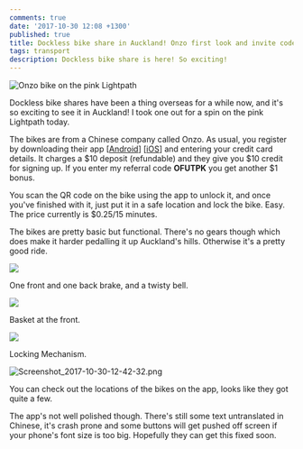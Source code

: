 ```yaml
---
comments: true
date: '2017-10-30 12:08 +1300'
published: true
title: Dockless bike share in Auckland! Onzo first look and invite code.
tags: transport
description: Dockless bike share is here! So exciting!
---
```

![Onzo bike on the pink Lightpath]({{site.baseurl}}/images/IMG_20171030_111919.jpg)

Dockless bike shares have been a thing overseas for a while now, and it's so exciting to see it in Auckland! I took one out for a spin on the pink Lightpath today.

The bikes are from a Chinese company called Onzo. As usual, you register by downloading their app [[Android](Android)] [[iOS](https://itunes.apple.com/nz/app/onzo/id1291209476?mt=8)] and entering your credit card details. It charges a $10 deposit (refundable) and they give you $10 credit for signing up. If you enter my referral code **OFUTPK** you get another $1 bonus.

You scan the QR code on the bike using the app to unlock it, and once you've finished with it, just put it in a safe location and lock the bike. Easy. The price currently is $0.25/15 minutes.

The bikes are pretty basic but functional. There's no gears though which does make it harder pedalling it up Auckland's hills. Otherwise it's a pretty good ride.

![]({{site.baseurl}}/images/IMG_20171030_111938.jpg)

One front and one back brake, and a twisty bell.

![]({{site.baseurl}}/images/IMG_20171030_111942.jpg)

Basket at the front.

![]({{site.baseurl}}/images/IMG_20171030_111932.jpg)

Locking Mechanism. 

![Screenshot_2017-10-30-12-42-32.png]({{site.baseurl}}/images/Screenshot_2017-10-30-12-42-32.png)

You can check out the locations of the bikes on the app, looks like they got quite a few.

The app's not well polished though. There's still some text untranslated in Chinese, it's crash prone and some buttons will get pushed off screen if your phone's font size is too big. Hopefully they can get this fixed soon.

